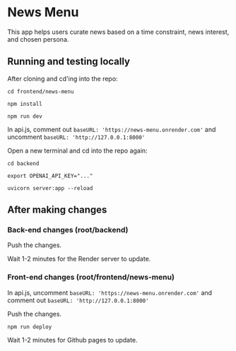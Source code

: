 # News Menu

This app helps users curate news based on a time constraint, news interest, and chosen persona.

## Running and testing locally

After cloning and cd'ing into the repo:

`cd frontend/news-menu`

`npm install`

`npm run dev`

In api.js, comment out `baseURL: 'https://news-menu.onrender.com'`
and uncomment `baseURL: 'http://127.0.0.1:8000'`

Open a new terminal and cd into the repo again:

`cd backend`

`export OPENAI_API_KEY="..."`

`uvicorn server:app --reload`

## After making changes

### Back-end changes (root/backend)

Push the changes.

Wait 1-2 minutes for the Render server to update.

### Front-end changes (root/frontend/news-menu)

In api.js, uncomment `baseURL: 'https://news-menu.onrender.com'`
and comment out `baseURL: 'http://127.0.0.1:8000'`

Push the changes.

`npm run deploy`

Wait 1-2 minutes for Github pages to update.